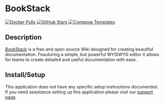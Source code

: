 # BookStack

[![Docker Pulls](https://img.shields.io/docker/pulls/linuxserver/bookstack?style=flat-square&color=607D8B&label=docker%20pulls&logo=docker)](https://hub.docker.com/r/linuxserver/bookstack)
[![GitHub Stars](https://img.shields.io/github/stars/linuxserver/docker-bookstack?style=flat-square&color=607D8B&label=github%20stars&logo=github)](https://github.com/linuxserver/docker-bookstack)
[![Compose Templates](https://img.shields.io/static/v1?style=flat-square&color=607D8B&label=compose&message=templates)](https://github.com/GhostWriters/DockSTARTer/tree/master/compose/.apps/bookstack)

## Description

[BookStack](https://www.bookstackapp.com) is a free and open source Wiki designed for creating beautiful documentation. Feauturing a simple, but powerful WYSIWYG editor it allows for teams to create detailed and useful documentation with ease.

## Install/Setup

This application does not have any specific setup instructions documented. If you need assistance setting up this application please visit our [support page](https://dockstarter.com/basics/support/).

